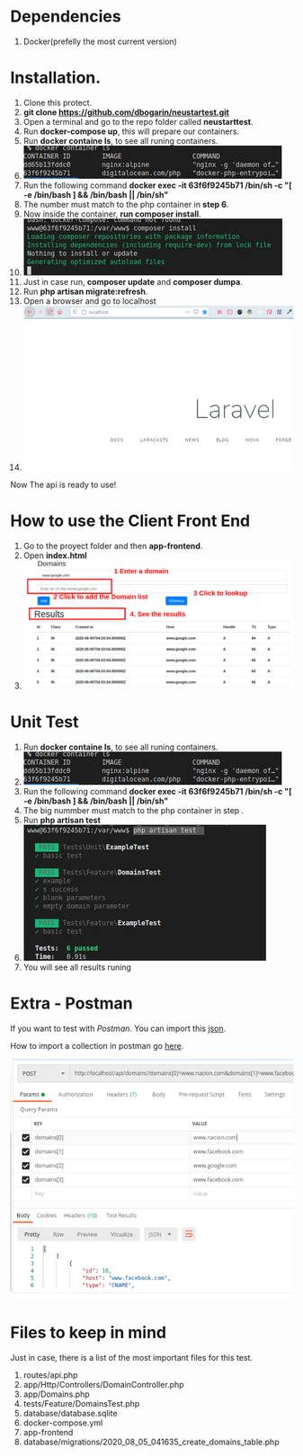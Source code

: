 
# Dependencies 
1. Docker(prefelly the most current version)

# Installation.

1. Clone this protect.
1. **git clone https://github.com/dbogarin/neustartest.git**
1. Open a terminal and go to the repo folder called **neustarttest**.
1. Run **docker-compose up**, this will prepare our containers.
1. Run **docker containe ls**, to see all runing containers.
1. ![alt text](/readme/images/dockerls.jpg)
1. Run the following command **docker exec -it 63f6f9245b71  /bin/sh -c "[ -e /bin/bash ] && /bin/bash || /bin/sh"**
1. The number must match to the php container in **step 6**.
1. Now inside the container, **run composer install**.
1. ![alt text](/readme/images/composerinstall.jpg)
1. Just in case run, **composer update** and **composer dumpa**.
1. Run **php artisan migrate:refresh**.
1. Open a browser and go to localhost
1. ![alt text](/readme/images/localhost.jpg)

Now The api is ready to use!

# How to use the Client Front End

1. Go to the proyect folder and then **app-frontend**.
1. Open **index.html**
1. ![alt text](/readme/images/frontend.png)

# Unit Test
1. Run **docker containe ls**, to see all runing containers.
1. ![alt text](/readme/images/dockerls.jpg)
1. Run the following command **docker exec -it 63f6f9245b71  /bin/sh -c "[ -e /bin/bash ] && /bin/bash || /bin/sh"**
1. The big nummber must match to the php container in step .
1. Run **php artisan test**
1. ![alt text](/readme/images/unitest.jpg)
1. You will see all results runing

# Extra - Postman

If you want to test with *Postman*. You can import this [json](https://www.postman.com/collections/721d55588fa26332f0c8).

How to import a collection in postman go [here](https://kb.datamotion.com/?ht_kb=postman-instructions-for-exporting-and-importing).

![alt text](/readme/images/postman.png)

# Files to keep in mind
Just in case, there is a list of the most important files for this test.

1. routes/api.php
1. app/Http/Controllers/DomainController.php
1. app/Domains.php
1. tests/Feature/DomainsTest.php
1. database/database.sqlite
1. docker-compose.yml
1. app-frontend
1. database/migrations/2020_08_05_041635_create_domains_table.php
